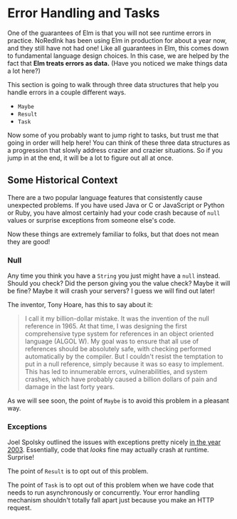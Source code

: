 # Error Handling and Tasks

One of the guarantees of Elm is that you will not see runtime errors in practice. NoRedInk has been using Elm in production for about a year now, and they still have not had one! Like all guarantees in Elm, this comes down to fundamental language design choices. In this case, we are helped by the fact that **Elm treats errors as data.** (Have you noticed we make things data a lot here?)

This section is going to walk through three data structures that help you handle errors in a couple different ways.

  - `Maybe`
  - `Result`
  - `Task`

Now some of you probably want to jump right to tasks, but trust me that going in order will help here! You can think of these three data structures as a progression that slowly address crazier and crazier situations. So if you jump in at the end, it will be a lot to figure out all at once.


## Some Historical Context

There are a two popular language features that consistently cause unexpected problems. If you have used Java or C or JavaScript or Python or Ruby, you have almost certainly had your code crash because of `null` values or surprise exceptions from someone else's code.

Now these things are extremely familiar to folks, but that does not mean they are good!


### Null

Any time you think you have a `String` you just might have a `null` instead. Should you check? Did the person giving you the value check? Maybe it will be fine? Maybe it will crash your servers? I guess we will find out later!

The inventor, Tony Hoare, has this to say about it:

> I call it my billion-dollar mistake. It was the invention of the null reference in 1965. At that time, I was designing the first comprehensive type system for references in an object oriented language (ALGOL W). My goal was to ensure that all use of references should be absolutely safe, with checking performed automatically by the compiler. But I couldn't resist the temptation to put in a null reference, simply because it was so easy to implement. This has led to innumerable errors, vulnerabilities, and system crashes, which have probably caused a billion dollars of pain and damage in the last forty years.

As we will see soon, the point of `Maybe` is to avoid this problem in a pleasant way.


### Exceptions

Joel Spolsky outlined the issues with exceptions pretty nicely [in the year 2003](http://www.joelonsoftware.com/items/2003/10/13.html). Essentially, code that *looks* fine may actually crash at runtime. Surprise!

The point of `Result` is to opt out of this problem.

The point of `Task` is to opt out of this problem when we have code that needs to run asynchronously or concurrently. Your error handling mechanism shouldn't totally fall apart just because you make an HTTP request.